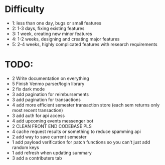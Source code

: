 # Difficulty
- 1: less than one day, bugs or small features
- 2: 1-3 days, fixing existing features
- 3: 1 week, creating new minor features
- 4: 1-2 weeks, designing and creating major features
- 5: 2-4 weeks, highly complicated features with research requirements

# TODO:
- 2 Write documentation on everything
- 5 Finish Venmo parser/login library
- 2 fix dark mode
- 3 add pagination for reimbursements
- 3 add pagination for transactions
- 4 add more efficient semester transaction store (each sem returns only most recent transaction)
- 3 add auth for api access
- 4 add upcoming events messenger bot
- 2 CLEAN FRONT END CODEBASE PLS
- 4 cache request results or something to reduce spamming api
- 2 add way to save current semester
- 1 add payload verification for patch functions so you can't just add random keys
- 1 add refresh when updating summary
- 3 add a contributers tab